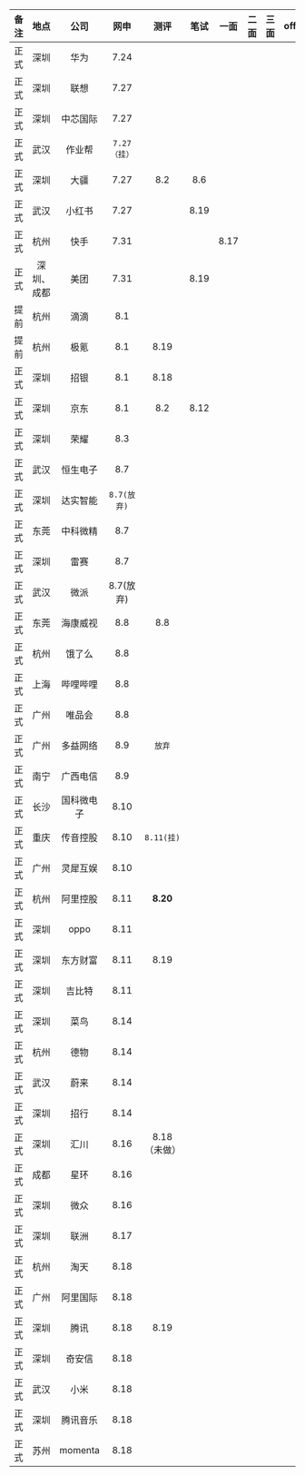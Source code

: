 | 备注 |    地点    |    公司    |     网申     |     测评     | 笔试 | 一面 | 二面 | 三面 | offer |
| :--: | :--------: | :--------: | :----------: | :----------: | :--: | :--: | :--: | :--: | :---: |
| 正式 |    深圳    |    华为    |     7.24     |              |      |      |      |      |       |
| 正式 |    深圳    |    联想    |     7.27     |              |      |      |      |      |       |
| 正式 |    深圳    |  中芯国际  |     7.27     |              |      |      |      |      |       |
| 正式 |    武汉    |   作业帮   | `7.27（挂）` |              |      |      |      |      |       |
| 正式 |    深圳    |    大疆    |     7.27     |     8.2      | 8.6  |      |      |      |       |
| 正式 |    武汉    |   小红书   |     7.27     |              | 8.19 |      |      |      |       |
| 正式 |    杭州    |    快手    |     7.31     |              |      | 8.17 |      |      |       |
| 正式 | 深圳、成都 |    美团    |     7.31     |              | 8.19 |      |      |      |       |
| 提前 |    杭州    |    滴滴    |     8.1      |              |      |      |      |      |       |
| 提前 |    杭州    |    极氪    |     8.1      |     8.19     |      |      |      |      |       |
| 正式 |    深圳    |    招银    |     8.1      |     8.18     |      |      |      |      |       |
| 正式 |    深圳    |    京东    |     8.1      |     8.2      | 8.12 |      |      |      |       |
| 正式 |    深圳    |    荣耀    |     8.3      |              |      |      |      |      |       |
| 正式 |    武汉    |  恒生电子  |     8.7      |              |      |      |      |      |       |
| 正式 |    深圳    |  达实智能  | `8.7(放弃)`  |              |      |      |      |      |       |
| 正式 |    东莞    |  中科微精  |     8.7      |              |      |      |      |      |       |
| 正式 |    深圳    |    雷赛    |     8.7      |              |      |      |      |      |       |
| 正式 |    武汉    |    微派    |  8.7(放弃)   |              |      |      |      |      |       |
| 正式 |    东莞    |  海康威视  |     8.8      |     8.8      |      |      |      |      |       |
| 正式 |    杭州    |   饿了么   |     8.8      |              |      |      |      |      |       |
| 正式 |    上海    |  哔哩哔哩  |     8.8      |              |      |      |      |      |       |
| 正式 |    广州    |   唯品会   |     8.8      |              |      |      |      |      |       |
| 正式 |    广州    |  多益网络  |     8.9      |    `放弃`    |      |      |      |      |       |
| 正式 |    南宁    |  广西电信  |     8.9      |              |      |      |      |      |       |
| 正式 |    长沙    | 国科微电子 |     8.10     |              |      |      |      |      |       |
| 正式 |    重庆    |  传音控股  |     8.10     |  `8.11(挂)`  |      |      |      |      |       |
| 正式 |    广州    |  灵犀互娱  |     8.10     |              |      |      |      |      |       |
| 正式 |    杭州    |  阿里控股  |     8.11     |   **8.20**   |      |      |      |      |       |
| 正式 |    深圳    |    oppo    |     8.11     |              |      |      |      |      |       |
| 正式 |    深圳    |  东方财富  |     8.11     |     8.19     |      |      |      |      |       |
| 正式 |    深圳    |   吉比特   |     8.11     |              |      |      |      |      |       |
| 正式 |    深圳    |    菜鸟    |     8.14     |              |      |      |      |      |       |
| 正式 |    杭州    |    德物    |     8.14     |              |      |      |      |      |       |
| 正式 |    武汉    |    蔚来    |     8.14     |              |      |      |      |      |       |
| 正式 |    深圳    |    招行    |     8.14     |              |      |      |      |      |       |
| 正式 |    深圳    |    汇川    |     8.16     | 8.18（未做） |      |      |      |      |       |
| 正式 |    成都    |    星环    |     8.16     |              |      |      |      |      |       |
| 正式 |    深圳    |    微众    |     8.16     |              |      |      |      |      |       |
| 正式 |    深圳    |    联洲    |     8.17     |              |      |      |      |      |       |
| 正式 |    杭州    |    淘天    |     8.18     |              |      |      |      |      |       |
| 正式 |    广州    |  阿里国际  |     8.18     |              |      |      |      |      |       |
| 正式 |    深圳    |    腾讯    |     8.18     |     8.19     |      |      |      |      |       |
| 正式 |    深圳    |   奇安信   |     8.18     |              |      |      |      |      |       |
| 正式 |    武汉    |    小米    |     8.18     |              |      |      |      |      |       |
| 正式 |    深圳    |  腾讯音乐  |     8.18     |              |      |      |      |      |       |
| 正式 |    苏州    |  momenta   |     8.18     |              |      |      |      |      |       |


